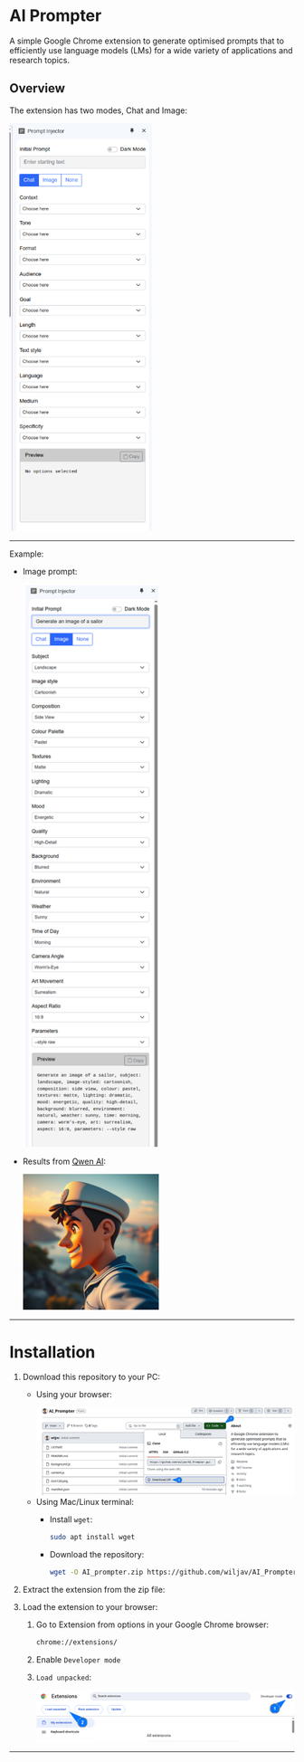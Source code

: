 # AI Prompter
A simple Google Chrome extension to generate optimised prompts that to efficiently use language models (LMs) for a wide variety of applications and research topics.

## Overview
The extension has two modes, Chat and Image:

<img src="Screenshots/screenshot_3.png" width="50%">
<!-- ![overview](Screenshots/screenshot_3.png) -->

---

Example:
- Image prompt:

    <img src="Screenshots/screenshot_4.png" width="50%">
    
- Results from [Qwen AI](https://chat.qwen.ai/):

    <img src="Screenshots/screenshot_5.png" width="50%">
    <!-- ![Results](Screenshots/screenshot_5.png) -->

----

# Installation
1. Download this repository to your PC:
    - Using your browser:

        <img src="Screenshots/screenshot.png" width="100%">
    <!-- ![Browser download screenshot](Screenshots/screenshot.png) -->

    - Using Mac/Linux terminal:
        - Install `wget`:

            ```sh
            sudo apt install wget
            ```
        - Download the repository:
            ```sh
            wget -O AI_prompter.zip https://github.com/wiljav/AI_Prompter/archive/refs/heads/main.zip
            ```
1. Extract the extension from the zip file:

1. Load the extension to your browser:
    1. Go to Extension from options in your Google Chrome browser:
        ```sh
        chrome://extensions/
        ```
    1. Enable `Developer mode`
    1. `Load unpacked`:

        <img src="Screenshots/screenshot_2.png" width="100%">
        <!-- ![Load extension](Screenshots/screenshot_2.png) -->

---

